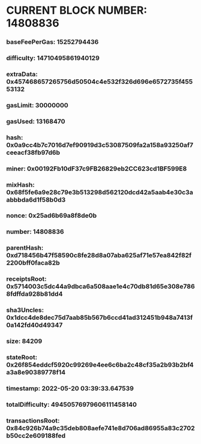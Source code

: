 # CURRENT BLOCK NUMBER: 14808836

### baseFeePerGas: 15252794436
### difficulty: 14710495861940129
### extraData: 0x457468657265756d50504c4e532f326d696e6572735f45553132
### gasLimit: 30000000
### gasUsed: 13168470
### hash: 0x0a9cc4b7c7016d7ef90919d3c53087509fa2a158a93250af7ceeacf38fb97d6b
### miner: 0x00192Fb10dF37c9FB26829eb2CC623cd1BF599E8
### mixHash: 0x68f5fe6a9e28c79e3b513298d562120dcd42a5aab4e30c3aabbbda6d1f58b0d3
### nonce: 0x25ad6b69a8f8de0b
### number: 14808836
### parentHash: 0xd718456b47f58590c8fe28d8a07aba625af71e57ea842f82f2200bff0faca82b
### receiptsRoot: 0x5714003c5dc44a9dbca6a508aae1e4c70db81d65e308e7868fdffda928b81dd4
### sha3Uncles: 0x1dcc4de8dec75d7aab85b567b6ccd41ad312451b948a7413f0a142fd40d49347
### size: 84209
### stateRoot: 0x26f854eddcf5920c99269e4ee6c6ba2c48cf35a2b93b2bf4a3a8e90389778f14
### timestamp: 2022-05-20 03:39:33.647539
### totalDifficulty: 49450576979606111458140
### transactionsRoot: 0x84c926b74a9c35deb808aefe741e8d706ad86955a83c2702b50cc2e609188fed
